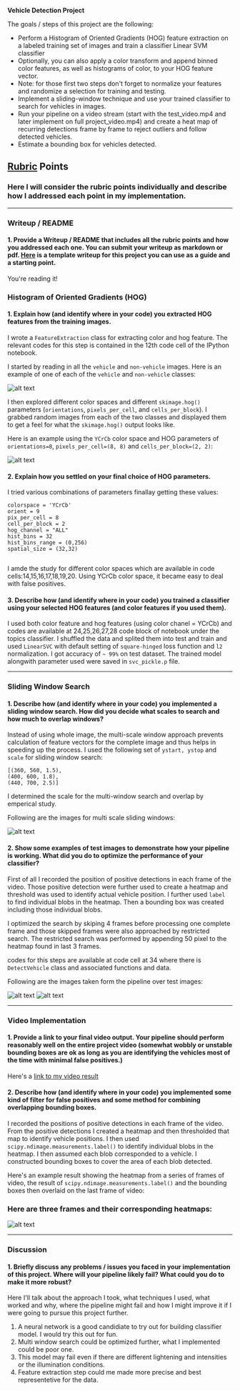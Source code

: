 **Vehicle Detection Project**

The goals / steps of this project are the following:

* Perform a Histogram of Oriented Gradients (HOG) feature extraction on a labeled training set of images and train a classifier Linear SVM classifier
* Optionally, you can also apply a color transform and append binned color features, as well as histograms of color, to your HOG feature vector. 
* Note: for those first two steps don't forget to normalize your features and randomize a selection for training and testing.
* Implement a sliding-window technique and use your trained classifier to search for vehicles in images.
* Run your pipeline on a video stream (start with the test_video.mp4 and later implement on full project_video.mp4) and create a heat map of recurring detections frame by frame to reject outliers and follow detected vehicles.
* Estimate a bounding box for vehicles detected.

[//]: # (Image References)
[image1]: ./examples/car_not_car.png
[image2]: ./examples/HOG_example.jpg
[image3]: ./examples/window.jpg
[image4a]: ./examples/pipeline1.jpg
[image4b]: ./examples/pipeline2.jpg
[image5]: ./examples/heatmap.jpg
[video1]: ./project_video_output.mp4

## [Rubric](https://review.udacity.com/#!/rubrics/513/view) Points
### Here I will consider the rubric points individually and describe how I addressed each point in my implementation.  

---
### Writeup / README

#### 1. Provide a Writeup / README that includes all the rubric points and how you addressed each one.  You can submit your writeup as markdown or pdf.  [Here](https://github.com/udacity/CarND-Vehicle-Detection/blob/master/writeup_template.md) is a template writeup for this project you can use as a guide and a starting point.  

You're reading it!









### Histogram of Oriented Gradients (HOG)

#### 1. Explain how (and identify where in your code) you extracted HOG features from the training images.

I wrote a ```FeatureExtraction``` class for extracting color and hog feature. The relevant codes for this step is contained in the 12th code cell of the IPython notebook.  

I started by reading in all the `vehicle` and `non-vehicle` images.  Here is an example of one of each of the `vehicle` and `non-vehicle` classes:

![alt text][image1]



I then explored different color spaces and different `skimage.hog()` parameters (`orientations`, `pixels_per_cell`, and `cells_per_block`).  I grabbed random images from each of the two classes and displayed them to get a feel for what the `skimage.hog()` output looks like.

Here is an example using the `YCrCb` color space and HOG parameters of `orientations=8`, `pixels_per_cell=(8, 8)` and `cells_per_block=(2, 2)`:


![alt text][image2]


#### 2. Explain how you settled on your final choice of HOG parameters.

I tried various combinations of parameters finallay getting these values:

```
colorspace = 'YCrCb' 
orient = 9
pix_per_cell = 8
cell_per_block = 2
hog_channel = "ALL"
hist_bins = 32
hist_bins_range = (0,256)
spatial_size = (32,32)


```
I amde the study for different color spaces which are available in code cells:14,15,16,17,18,19,20. Using YCrCb color space, it became easy to deal with false positives.

#### 3. Describe how (and identify where in your code) you trained a classifier using your selected HOG features (and color features if you used them).

I used both color feature and hog features (using color chanel = YCrCb) and codes are available at 24,25,26,27,28 code block of notebook under the topics classifier.
I shuffled the data and splited them into test and train and used ```LinearSVC``` with default setting of ```square-hinged``` loss function and ```l2``` normalization. I got accuracy of ```~ 99%``` on test dataset. The trained model alongwith parameter used were saved in ```svc_pickle.p``` file.

-------------





### Sliding Window Search

#### 1. Describe how (and identify where in your code) you implemented a sliding window search.  How did you decide what scales to search and how much to overlap windows?
Instead of using whole image, the multi-scale window approach prevents calculation of feature vectors for the complete image and thus helps in speeding up the process. I used the following set of  ```ystart, ystop``` and ```scale``` for sliding window search:

```
[(360, 560, 1.5),
(400, 600, 1.8), 
(440, 700, 2.5)]
```

I determined the scale for the multi-window search and overlap by emperical study.

Following are the images for multi scale sliding windows:



![alt text][image3]

#### 2. Show some examples of test images to demonstrate how your pipeline is working.  What did you do to optimize the performance of your classifier?



  First of all I recorded the position of positive detections in each frame of the video. Those positive detection were further used to create a heatmap and threshold was used to identify actual vehicle position. I further used ```label``` to find individual blobs in the heatmap. Then a bounding box was created including those individual blobs.

  I optimized the search by skiping 4 frames before processing one complete frame and those skipped frames were also approached by restricted search. The restricted search was performed by appending 50 pixel to the heatmap found in last 3 frames.
  
  codes for this steps are available at code cell at 34 where there is ```DetectVehicle``` class and associated functions and data.
  
  Following are the images taken form the pipeline over test images:

![alt text][image4a]
![alt text][image4b]




----------------




### Video Implementation

#### 1. Provide a link to your final video output.  Your pipeline should perform reasonably well on the entire project video (somewhat wobbly or unstable bounding boxes are ok as long as you are identifying the vehicles most of the time with minimal false positives.)
Here's a [link to my video result](./project_video_output.mp4)


#### 2. Describe how (and identify where in your code) you implemented some kind of filter for false positives and some method for combining overlapping bounding boxes.

I recorded the positions of positive detections in each frame of the video.  From the positive detections I created a heatmap and then thresholded that map to identify vehicle positions.  I then used `scipy.ndimage.measurements.label()` to identify individual blobs in the heatmap.  I then assumed each blob corresponded to a vehicle.  I constructed bounding boxes to cover the area of each blob detected.  

Here's an example result showing the heatmap from a series of frames of video, the result of `scipy.ndimage.measurements.label()` and the bounding boxes then overlaid on the last frame of video:

### Here are three frames and their corresponding heatmaps:

![alt text][image5]

-----------------

### Discussion

#### 1. Briefly discuss any problems / issues you faced in your implementation of this project.  Where will your pipeline likely fail?  What could you do to make it more robust?

Here I'll talk about the approach I took, what techniques I used, what worked and why, where the pipeline might fail and how I might improve it if I were going to pursue this project further.  

1. A neural network is a good candidiate to try out for building classifier model. I would try this out for fun.
2. Multi window search could be optimized further, what I implemented could be poor one.
3. This model may fail even if there are different lightening and intensities or the illumination conditions.
4. Feature extraction step could me made more precise and best representetive for the data.





